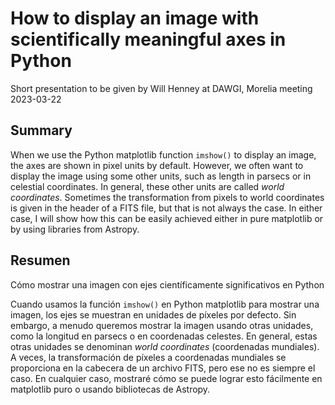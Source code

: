 # How to display an image with scientifically meaningful axes in Python

Short presentation to be given by Will Henney at DAWGI, Morelia meeting 2023-03-22

## Summary
When we use the Python matplotlib function `imshow()` to display an image,
the axes are shown in pixel units by default. 
However, we often want to display the image using some other units,
such as length in parsecs or in celestial coordinates. 
In general, these other units are called _world coordinates_.
Sometimes the transformation from pixels to world coordinates is given in the header of a FITS file,
but that is not always the case. 
In either case, I will show how this can be easily achieved either in pure matplotlib 
or by using libraries from Astropy. 

## Resumen
Cómo mostrar una imagen con ejes científicamente significativos en Python

Cuando usamos la función `imshow()` en Python matplotlib para mostrar una imagen, 
los ejes se muestran en unidades de píxeles por defecto.
Sin embargo, a menudo queremos mostrar la imagen usando otras unidades, 
como la longitud en parsecs o en coordenadas celestes.
En general, estas otras unidades se denominan _world coordinates_ (coordenadas mundiales).
A veces, la transformación de píxeles a coordenadas mundiales se proporciona en la cabecera de un archivo FITS,
pero ese no es siempre el caso.
En cualquier caso, mostraré cómo se puede lograr esto fácilmente en matplotlib puro o usando bibliotecas de Astropy.
